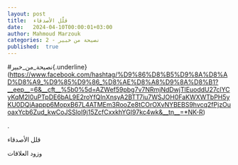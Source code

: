 ```yaml
---
layout: post
title:  قلّل الأصدقاء
date:   2024-04-10T00:00:01+03:00
author: Mahmoud Marzouk
categories: 2 - نصيحة من خبير
published:  true
---
```

\#نصيحة_من_خبير{.underline}(https://www.facebook.com/hashtag/%D9%86%D8%B5%D9%8A%D8%AD%D8%A9_%D9%85%D9%86_%D8%AE%D8%A8%D9%8A%D8%B1?__eep__=6&__cft__%5b0%5d=AZWef59pbg7v7NRmjNdDwjTlEuoddU27clYCyKqM2I0uPTpDE6bAL9E2roYfQInXnsyA2BTT7iu7WSJOH0FaKWXWTbPH5yKU0DQjAappp6MopxB67L4ATMEm3RooZe8tCOrOXvNYBEBS9hvcq2fPjzOuoaxYcb6Zud_kwCoJSSlol9j15ZcfCxxkhYGI97kc4wk&__tn__=*NK-R)

.

قلل الأصدقاء

وزود العلاقات
